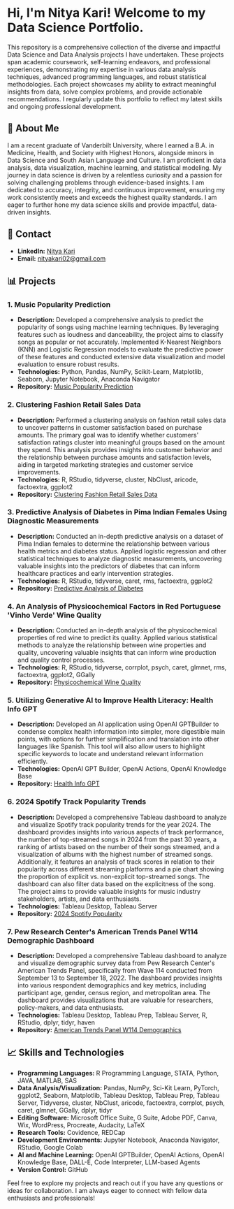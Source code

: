 # Hi, I'm Nitya Kari! Welcome to my Data Science Portfolio.
This repository is a comprehensive collection of the diverse and impactful Data Science and Data Analysis projects I have undertaken. These projects span academic coursework, self-learning endeavors, and professional experiences, demonstrating my expertise in various data analysis techniques, advanced programming languages, and robust statistical methodologies. Each project showcases my ability to extract meaningful insights from data, solve complex problems, and provide actionable recommendations. I regularly update this portfolio to reflect my latest skills and ongoing professional development.

## 🌟 About Me

I am a recent graduate of Vanderbilt University, where I earned a B.A. in Medicine, Health, and Society with Highest Honors, alongside minors in Data Science and South Asian Language and Culture. I am proficient in data analysis, data visualization, machine learning, and statistical modeling. My journey in data science is driven by a relentless curiosity and a passion for solving challenging problems through evidence-based insights. I am dedicated to accuracy, integrity, and continuous improvement, ensuring my work consistently meets and exceeds the highest quality standards. I am eager to further hone my data science skills and provide impactful, data-driven insights.

## 🔗 Contact

- **LinkedIn:** [Nitya Kari](https://www.linkedin.com/in/nityakari)
- **Email:** nityakari02@gmail.com

## 📊 Projects

### 1. Music Popularity Prediction
- **Description:** Developed a comprehensive analysis to predict the popularity of songs using machine learning techniques. By leveraging features such as loudness and danceability, the project aims to classify songs as popular or not accurately. Implemented K-Nearest Neighbors (KNN) and Logistic Regression models to evaluate the predictive power of these features and conducted extensive data visualization and model evaluation to ensure robust results.
- **Technologies:** Python, Pandas, NumPy, Scikit-Learn, Matplotlib, Seaborn, Jupyter Notebook, Anaconda Navigator
- **Repository:** [Music Popularity Prediction](https://github.com/nityakari02/musicpopularityprediction.git)

### 2. Clustering Fashion Retail Sales Data
- **Description:** Performed a clustering analysis on fashion retail sales data to uncover patterns in customer satisfaction based on purchase amounts. The primary goal was to identify whether customers' satisfaction ratings cluster into meaningful groups based on the amount they spend. This analysis provides insights into customer behavior and the relationship between purchase amounts and satisfaction levels, aiding in targeted marketing strategies and customer service improvements.
- **Technologies:** R, RStudio, tidyverse, cluster, NbClust, aricode, factoextra, ggplot2
- **Repository:** [Clustering Fashion Retail Sales Data](https://github.com/nityakari02/fashionclusteringanalysis.git)

### 3. Predictive Analysis of Diabetes in Pima Indian Females Using Diagnostic Measurements
- **Description:** Conducted an in-depth predictive analysis on a dataset of Pima Indian females to determine the relationship between various health metrics and diabetes status. Applied logistic regression and other statistical techniques to analyze diagnostic measurements, uncovering valuable insights into the predictors of diabetes that can inform healthcare practices and early intervention strategies.
- **Technologies:** R, RStudio, tidyverse, caret, rms, factoextra, ggplot2
- **Repository:** [Predictive Analysis of Diabetes](https://github.com/nityakari02/predictiveanalysisdiabetes.git)

### 4. An Analysis of Physicochemical Factors in Red Portuguese 'Vinho Verde' Wine Quality
- **Description:** Conducted an in-depth analysis of the physicochemical properties of red wine to predict its quality. Applied various statistical methods to analyze the relationship between wine properties and quality, uncovering valuable insights that can inform wine production and quality control processes.
- **Technologies:** R, RStudio, tidyverse, corrplot, psych, caret, glmnet, rms, factoextra, ggplot2, GGally
- **Repository:** [Physicochemical Wine Quality](https://github.com/nityakari02/physicochemicalwinequality.git)

### 5. Utilizing Generative AI to Improve Health Literacy: Health Info GPT
- **Description:** Developed an AI application using OpenAI GPTBuilder to condense complex health information into simpler, more digestible main points, with options for further simplification and translation into other languages like Spanish. This tool will also allow users to highlight specific keywords to locate and understand relevant information efficiently.
- **Technologies:** OpenAI GPT Builder, OpenAI Actions, OpenAI Knowledge Base
- **Repository:** [Health Info GPT](https://github.com/nityakari02/HealthInfoHelper.git)

### 6. 2024 Spotify Track Popularity Trends
- **Description:** Developed a comprehensive Tableau dashboard to analyze and visualize Spotify track popularity trends for the year 2024. The dashboard provides insights into various aspects of track performance, the number of top-streamed songs in 2024 from the past 30 years, a ranking of artists based on the number of their songs streamed, and a visualization of albums with the highest number of streamed songs. Additionally, it features an analysis of track scores in relation to their popularity across different streaming platforms and a pie chart showing the proportion of explicit vs. non-explicit top-streamed songs. The dashboard can also filter data based on the explicitness of the song. The project aims to provide valuable insights for music industry stakeholders, artists, and data enthusiasts.
- **Technologies:** Tableau Desktop, Tableau Server
- **Repository:** [2024 Spotify Popularity](https://github.com/nityakari02/2024SpotifyPopularity.git)

### 7. Pew Research Center's American Trends Panel W114 Demographic Dashboard
- **Description:** Developed a comprehensive Tableau dashboard to analyze and visualize demographic survey data from Pew Research Center's American Trends Panel, specifically from Wave 114 conducted from September 13 to September 18, 2022. The dashboard provides insights into various respondent demographics and key metrics, including participant age, gender, census region, and metropolitan area. The dashboard provides visualizations that are valuable for researchers, policy-makers, and data enthusiasts.
- **Technologies:** Tableau Desktop, Tableau Prep, Tableau Server, R, RStudio, dplyr, tidyr, haven
- **Repository:** [American Trends Panel W114 Demographics](https://github.com/nityakari02/ATP2024Demographics.git)

## 📈 Skills and Technologies

- **Programming Languages:** R Programming Language, STATA, Python, JAVA, MATLAB, SAS
- **Data Analysis/Visualization:** Pandas, NumPy, Sci-Kit Learn, PyTorch, ggplot2, Seaborn, Matplotlib, Tableau Desktop, Tableau Prep, Tableau Server, Tidyverse, cluster, NbClust, aricode, factoextra, corrplot, psych, caret, glmnet, GGally, dplyr, tidyr
- **Editing Software:** Microsoft Office Suite, G Suite, Adobe PDF, Canva, Wix, WordPress, Procreate, Audacity, LaTeX
- **Research Tools:** Covidence, REDCap
- **Development Environments:** Jupyter Notebook, Anaconda Navigator, RStudio, Google Colab
- **AI and Machine Learning:** OpenAI GPTBuilder, OpenAI Actions, OpenAI Knowledge Base, DALL-E, Code Interpreter, LLM-based Agents
- **Version Control:** GitHub

Feel free to explore my projects and reach out if you have any questions or ideas for collaboration. I am always eager to connect with fellow data enthusiasts and professionals!

